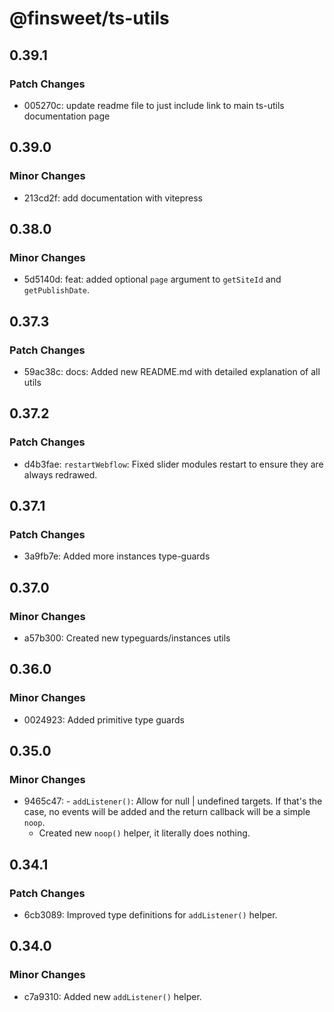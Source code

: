# @finsweet/ts-utils

## 0.39.1

### Patch Changes

- 005270c: update readme file to just include link to main ts-utils documentation page

## 0.39.0

### Minor Changes

- 213cd2f: add documentation with vitepress

## 0.38.0

### Minor Changes

- 5d5140d: feat: added optional `page` argument to `getSiteId` and `getPublishDate`.

## 0.37.3

### Patch Changes

- 59ac38c: docs: Added new README.md with detailed explanation of all utils

## 0.37.2

### Patch Changes

- d4b3fae: `restartWebflow`: Fixed slider modules restart to ensure they are always redrawed.

## 0.37.1

### Patch Changes

- 3a9fb7e: Added more instances type-guards

## 0.37.0

### Minor Changes

- a57b300: Created new typeguards/instances utils

## 0.36.0

### Minor Changes

- 0024923: Added primitive type guards

## 0.35.0

### Minor Changes

- 9465c47: - `addListener()`: Allow for null | undefined targets. If that's the case, no events will be added and the return callback will be a simple `noop`.
  - Created new `noop()` helper, it literally does nothing.

## 0.34.1

### Patch Changes

- 6cb3089: Improved type definitions for `addListener()` helper.

## 0.34.0

### Minor Changes

- c7a9310: Added new `addListener()` helper.

